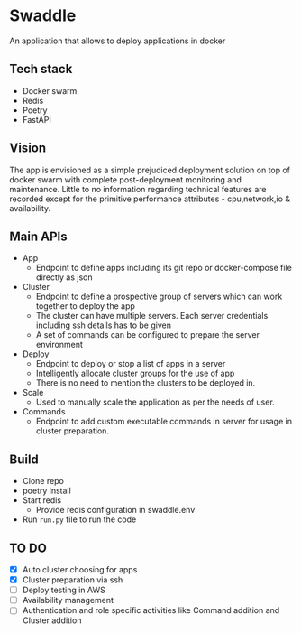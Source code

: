 # Swaddle
 An application that allows to deploy applications in docker
 
## Tech stack
- Docker swarm
- Redis
- Poetry
- FastAPI

## Vision
The app is envisioned as a simple prejudiced deployment solution on top of docker swarm with complete post-deployment monitoring and maintenance. Little to no information regarding technical features are recorded except for the primitive performance attributes - cpu,network,io & availability.

## Main APIs
 - App
    - Endpoint to define apps including its git repo or docker-compose file directly as json
- Cluster
    - Endpoint to define a prospective group of servers which can work together to deploy the app
    - The cluster can have multiple servers. Each server credentials including ssh details has to be given
    - A set of commands can be configured to prepare the server environment
- Deploy
    - Endpoint to deploy or stop a list of apps in a server
    - Intelligently allocate cluster groups for the use of app
    - There is no need to mention the clusters to be deployed in.
- Scale
    - Used to manually scale the application as per the needs of user.
- Commands
    - Endpoint to add custom executable commands in server for usage in cluster preparation.


## Build
- Clone repo
- poetry install
- Start redis
    - Provide redis configuration in swaddle.env
 - Run `run.py` file to run the code

## TO DO
- [x] Auto cluster choosing for apps
- [x] Cluster preparation via ssh  
- [ ] Deploy testing in AWS
- [ ] Availability management
- [ ] Authentication and role specific activities like Command addition and Cluster addition